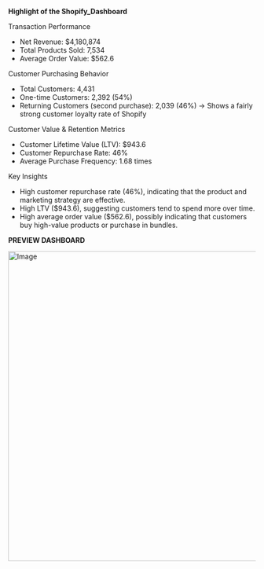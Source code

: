**Highlight of the Shopify_Dashboard**

Transaction Performance
- Net Revenue: $4,180,874
- Total Products Sold: 7,534
- Average Order Value: $562.6
  
Customer Purchasing Behavior
- Total Customers: 4,431
- One-time Customers: 2,392 (54%)
- Returning Customers (second purchase): 2,039 (46%) -> Shows a fairly strong customer loyalty rate of Shopify

Customer Value & Retention Metrics
- Customer Lifetime Value (LTV): $943.6
- Customer Repurchase Rate: 46%
- Average Purchase Frequency: 1.68 times

Key Insights
- High customer repurchase rate (46%), indicating that the product and marketing strategy are effective.
- High LTV ($943.6), suggesting customers tend to spend more over time.
- High average order value ($562.6), possibly indicating that customers buy high-value products or purchase in bundles.

**PREVIEW DASHBOARD**

<img width="631" alt="Image" src="https://github.com/user-attachments/assets/e3662eef-e245-4ca1-8d98-38e8d411db36" />
